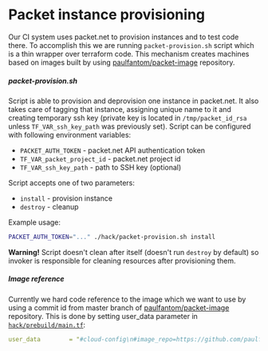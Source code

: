 # Packet instance provisioning

Our CI system uses packet.net to provision instances and to test code there. To accomplish this we are running 
`packet-provision.sh` script which is a thin wrapper over terraform code. This mechanism creates machines based on images
built by using [paulfantom/packet-image](https://github.com/paulfantom/packet-image) repository.

##### packet-provision.sh

Script is able to provision and deprovision one instance in packet.net. It also takes care of tagging that instance,
assigning unique name to it and creating temporary ssh key (private key is located in `/tmp/packet_id_rsa` unless 
`TF_VAR_ssh_key_path` was previously set).
Script can be configured with following environment variables:
- `PACKET_AUTH_TOKEN` - packet.net API authentication token
- `TF_VAR_packet_project_id` - packet.net project id
- `TF_VAR_ssh_key_path` - path to SSH key (optional)

Script accepts one of two parameters:
- `install` - provision instance
- `destroy` - cleanup

Example usage:
```sh
PACKET_AUTH_TOKEN="..." ./hack/packet-provision.sh install
```

**Warning!**
Script doesn't clean after itself (doesn't run `destroy` by default) so invoker is responsible for cleaning resources
after provisioning them.

##### Image reference

Currently we hard code reference to the image which we want to use by using a commit id from master branch of
[paulfantom/packet-image](https://github.com/paulfantom/packet-image) repository. This is done by setting user_data
parameter in [`hack/prebuild/main.tf`](https://github.com/openshift/cluster-api-provider-libvirt/blob/master/hack/prebuild/main.tf): 
```yaml
user_data        = "#cloud-config\n#image_repo=https://github.com/paulfantom/packet-image.git\n#image_tag=3a3f1eb378f660b335a68b79f3af303380462652\nssh_pwauth: True"
```
